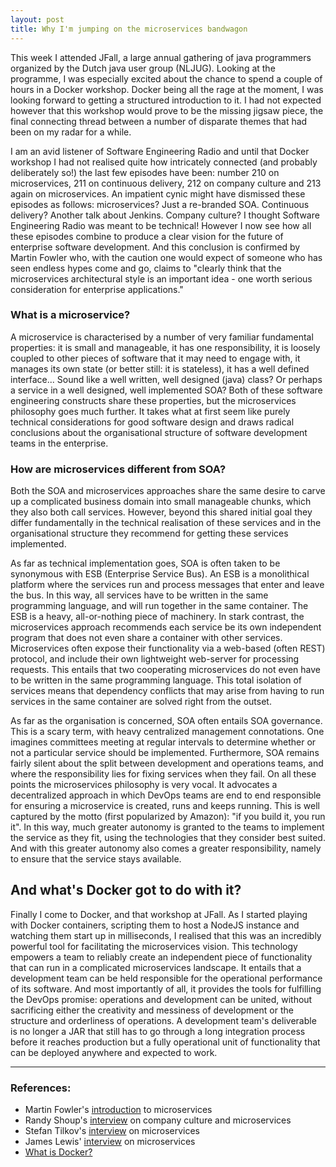 ```yaml
---
layout: post
title: Why I'm jumping on the microservices bandwagon
---
```


This week I attended JFall, a large annual gathering of java programmers organized by the Dutch java user group (NLJUG).  Looking at the programme, I was especially excited about the chance to spend a couple of hours in a Docker workshop.  Docker being all the rage at the moment, I was looking forward to getting a structured introduction to it.  I had not expected however that this workshop would prove to be the missing jigsaw piece, the final connecting thread between a number of disparate themes that had been on my radar for a while.

I am an avid listener of Software Engineering Radio and until that Docker workshop I had not realised quite how intricately connected (and probably deliberately so!) the last few episodes have been: number 210 on microservices, 211 on continuous delivery, 212 on company culture and 213 again on microservices.  An impatient cynic might have dismissed these episodes as follows: microservices? Just a re-branded SOA.  Continuous delivery? Another talk about Jenkins.  Company culture? I thought Software Engineering Radio was meant to be technical!  However I now see how all these episodes combine to produce a clear vision for the future of enterprise software development.  And this conclusion is confirmed by Martin Fowler who, with the caution one would expect of someone who has seen endless hypes come and go, claims to "clearly think that the microservices architectural style is an important idea - one worth serious consideration for enterprise applications." 

### What is a microservice?

A microservice is characterised by a number of very familiar fundamental properties: it is small and manageable, it has one responsibility, it is loosely coupled to other pieces of software that it may need to engage with, it manages its own state (or better still: it is stateless), it has a well defined interface...  Sound like a well written, well designed (java) class? Or perhaps a service in a well designed, well implemented SOA?  Both of these software engineering constructs share these properties, but the microservices philosophy goes much further.  It takes what at first seem like purely technical considerations for good software design and draws radical conclusions about the organisational structure of software development teams in the enterprise.  

### How are microservices different from SOA?

Both the SOA and microservices approaches share the same desire to carve up a complicated business domain into small manageable chunks, which they also both call services.  However, beyond this shared initial goal they differ fundamentally in the technical realisation of these services and in the organisational structure they recommend for getting these services implemented.  

As far as technical implementation goes, SOA is often taken to be synonymous with ESB (Enterprise Service Bus).  An ESB is a monolithical platform where the services run and process messages that enter and leave the bus.  In this way, all services have to be written in the same programming language, and will run together in the same container.  The ESB is a heavy, all-or-nothing piece of machinery.  In stark contrast, the microservices approach recommends each service be its own independent program that does not even share a container with other services.  Microservices often expose their functionality via a web-based (often REST) protocol, and include their own lightweight web-server for processing requests.  This entails that two cooperating microservices do not even have to be written in the same programming language.  This total isolation of services means that dependency conflicts that may arise from having to run services in the same container are solved right from the outset.

As far as the organisation is concerned, SOA often entails SOA governance.  This is a scary term, with heavy centralized management connotations.  One imagines committees meeting at regular intervals to determine whether or not a particular service should be implemented.  Furthermore, SOA remains fairly silent about the split between development and operations teams, and where the responsibility lies for fixing services when they fail.  On all these points the microservices philosophy is very vocal.  It advocates a decentralized approach in which DevOps teams are end to end responsible for ensuring a microservice is created, runs and keeps running.  This is well captured by the motto (first popularized by Amazon): "if you build it, you run it".  In this way, much greater autonomy is granted to the teams to implement the service as they fit, using the technologies that they consider best suited.  And with this greater autonomy also comes a greater responsibility, namely to ensure that the service stays available.  

## And what's Docker got to do with it?

Finally I come to Docker, and that workshop at JFall.  As I started playing with Docker containers, scripting them to host a NodeJS instance and watching them start up in milliseconds, I realised that this was an incredibly powerful tool for facilitating the microservices vision.  This technology empowers a team to reliably create an independent piece of functionality that can run in a complicated microservices landscape.  It entails that a development team can be held responsible for the operational performance of its software.  And most importantly of all, it provides the tools for fulfilling the DevOps promise: operations and development can be united, without sacrificing either the creativity and messiness of development or the structure and orderliness of operations.  A development team's deliverable is no longer a JAR that still has to go through a long integration process before it reaches production but a fully operational unit of functionality that can be deployed anywhere and expected to work.

* * *

### References:
* Martin Fowler's [introduction](http://martinfowler.com/articles/microservices.html) to microservices
* Randy Shoup's [interview](http://www.se-radio.net/2014/10/episode-212-randy-shoup-on-company-culture/) on company culture and microservices
* Stefan Tilkov's [interview](http://www.se-radio.net/2014/09/episode-210-stefan-tilkov-on-architecture-and-micro-services/) on microservices 
* James Lewis' [interview](http://www.se-radio.net/2014/10/episode-213-james-lewis-on-microservices/) on microservices
* [What is Docker?](https://www.docker.com/whatisdocker/)

  




 